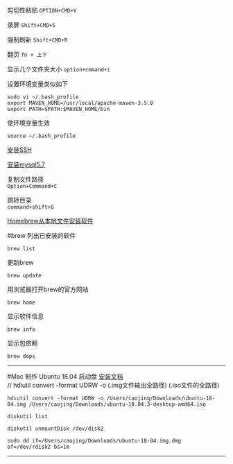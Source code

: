 剪切性粘贴
`OPTION+CMD+V`

录屏
`Shift+CMD+5`

强制刷新
`Shift+CMD+R`

翻页
`fn + 上下`

显示几个文件夹大小
`option+cmmand+i`

设置环境变量类似如下  
```shell script
sudo vi ~/.bash_profile
export MAVEN_HOME=/usr/local/apache-maven-3.5.0
export PATH=$PATH:$MAVEN_HOME/bin
```
使环境变量生效
```shell script
source ~/.bash_profile
```
[安装SSH](https://blog.csdn.net/yamaxifeng_132/article/details/54932873)

[安装mysql5.7](https://www.cnblogs.com/kimbo/p/8724595.html)  

复制文件路径  
`Option+Command+C`  

跳转目录  
`command+shift+G` 

[Homebrew从本地文件安装软件](https://blog.csdn.net/Piasy/article/details/44219237)  

#brew
列出已安装的软件
```shell script
brew list           
```
更新brew
```shell script
brew update     
```
用浏览器打开brew的官方网站
```shell script
brew home       
```
显示软件信息
```shell script
brew info         
```
显示包依赖
```shell script
brew deps        
```
---
#Mac 制作 Ubuntu 18.04 启动盘
[安装文档](https://www.jianshu.com/p/0abdd301e0d6)  
// hdiutil convert -format UDRW -o (.img文件输出全路径) (.iso文件的全路径)
```shell script
hdiutil convert -format UDRW -o /Users/caojing/Downloads/ubuntu-18-04.img /Users/caojing/Downloads/ubuntu-18.04.3-desktop-amd64.iso
```
```shell script
diskutil list
```
```shell script
diskutil unmountDisk /dev/disk2
```
```shell script
sudo dd if=/Users/caojing/Downloads/ubuntu-18-04.img.dmg of=/dev/rdisk2 bs=1m
```
---